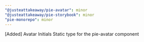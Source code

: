 ```yaml
---
"@justeattakeaway/pie-avatar": minor
"@justeattakeaway/pie-storybook": minor
"pie-monorepo": minor
---
```


[Added] Avatar Initials Static type for the pie-avatar component
